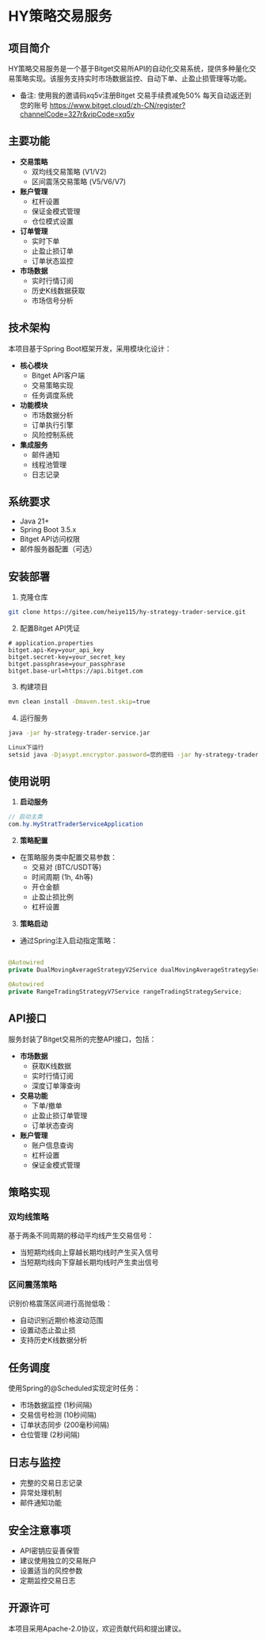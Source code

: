 # HY策略交易服务

## 项目简介

HY策略交易服务是一个基于Bitget交易所API的自动化交易系统，提供多种量化交易策略实现。该服务支持实时市场数据监控、自动下单、止盈止损管理等功能。
- 备注:
使用我的邀请码xq5v注册Bitget 交易手续费减免50% 每天自动返还到您的账号
https://www.bitget.cloud/zh-CN/register?channelCode=327r&vipCode=xq5v

## 主要功能

- **交易策略**
    - 双均线交易策略 (V1/V2)
    - 区间震荡交易策略 (V5/V6/V7)
- **账户管理**
    - 杠杆设置
    - 保证金模式管理
    - 仓位模式设置
- **订单管理**
    - 实时下单
    - 止盈止损订单
    - 订单状态监控
- **市场数据**
    - 实时行情订阅
    - 历史K线数据获取
    - 市场信号分析

## 技术架构

本项目基于Spring Boot框架开发，采用模块化设计：

- **核心模块**
    - Bitget API客户端
    - 交易策略实现
    - 任务调度系统
- **功能模块**
    - 市场数据分析
    - 订单执行引擎
    - 风险控制系统
- **集成服务**
    - 邮件通知
    - 线程池管理
    - 日志记录

## 系统要求

- Java 21+
- Spring Boot 3.5.x
- Bitget API访问权限
- 邮件服务器配置（可选）

## 安装部署

1. 克隆仓库

```bash
git clone https://gitee.com/heiye115/hy-strategy-trader-service.git
```

2. 配置Bitget API凭证

```properties
# application.properties
bitget.api-Key=your_api_key
bitget.secret-key=your_secret_key
bitget.passphrase=your_passphrase
bitget.base-url=https://api.bitget.com
```

3. 构建项目

```bash
mvn clean install -Dmaven.test.skip=true
```

4. 运行服务

```bash
java -jar hy-strategy-trader-service.jar

Linux下运行
setsid java -Djasypt.encryptor.password=您的密码 -jar hy-strategy-trader-service.jar > app.log 2>&1 &
```

## 使用说明

1. **启动服务**

```java
// 启动主类
com.hy.HyStratTraderServiceApplication
```

2. **策略配置**

- 在策略服务类中配置交易参数：
    - 交易对 (BTC/USDT等)
    - 时间周期 (1h, 4h等)
    - 开仓金额
    - 止盈止损比例
    - 杠杆设置

3. **策略启动**

- 通过Spring注入启动指定策略：

```java

@Autowired
private DualMovingAverageStrategyV2Service dualMovingAverageStrategyService;

@Autowired
private RangeTradingStrategyV7Service rangeTradingStrategyService;
```

## API接口

服务封装了Bitget交易所的完整API接口，包括：

- **市场数据**
    - 获取K线数据
    - 实时行情订阅
    - 深度订单簿查询
- **交易功能**
    - 下单/撤单
    - 止盈止损订单管理
    - 订单状态查询
- **账户管理**
    - 账户信息查询
    - 杠杆设置
    - 保证金模式管理

## 策略实现

### 双均线策略

基于两条不同周期的移动平均线产生交易信号：

- 当短期均线向上穿越长期均线时产生买入信号
- 当短期均线向下穿越长期均线时产生卖出信号

### 区间震荡策略

识别价格震荡区间进行高抛低吸：

- 自动识别近期价格波动范围
- 设置动态止盈止损
- 支持历史K线数据分析

## 任务调度

使用Spring的@Scheduled实现定时任务：

- 市场数据监控 (1秒间隔)
- 交易信号检测 (10秒间隔)
- 订单状态同步 (200毫秒间隔)
- 仓位管理 (2秒间隔)

## 日志与监控

- 完整的交易日志记录
- 异常处理机制
- 邮件通知功能

## 安全注意事项

- API密钥应妥善保管
- 建议使用独立的交易账户
- 设置适当的风控参数
- 定期监控交易日志

## 开源许可

本项目采用Apache-2.0协议，欢迎贡献代码和提出建议。